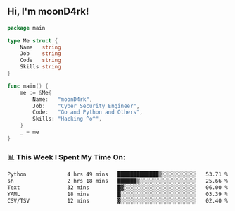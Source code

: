 <h2> Hi, I'm moonD4rk!</h2>

```go
package main

type Me struct {
	Name   string
	Job    string
	Code   string
	Skills string
}

func main() {
	me := &Me{
		Name:   "moonD4rk",
		Job:    "Cyber Security Engineer",
		Code:   "Go and Python and Others",
		Skills: "Hacking ^o^",
	}
	_ = me
}
```

<h3>📊 This Week I Spent My Time On:</h3>
<!-- <img align='right' src="https://github-readme-stats.vercel.app/api?username=moond4rk&show_icons=true&theme=radical", width="300" height="150"> -->

<!--START_SECTION:waka-->

```txt
Python             4 hrs 49 mins   █████████████▒░░░░░░░░░░░   53.71 %
sh                 2 hrs 18 mins   ██████▒░░░░░░░░░░░░░░░░░░   25.66 %
Text               32 mins         █▓░░░░░░░░░░░░░░░░░░░░░░░   06.00 %
YAML               18 mins         █░░░░░░░░░░░░░░░░░░░░░░░░   03.39 %
CSV/TSV            12 mins         ▓░░░░░░░░░░░░░░░░░░░░░░░░   02.40 %
```

<!--END_SECTION:waka-->

